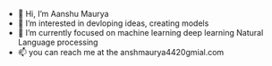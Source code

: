 - 👋 Hi, I’m Aanshu Maurya
- 👀 I’m interested in devloping ideas, creating models
- 🌱 I’m currently focused on machine learning deep learning Natural Language processing
- 📫 you can reach me at the anshmaurya4420gmial.com

<!---
Ansh420/Ansh420 is a ✨ special ✨ repository because its `README.md` (this file) appears on your GitHub profile.
You can click the Preview link to take a look at your changes.
--->
